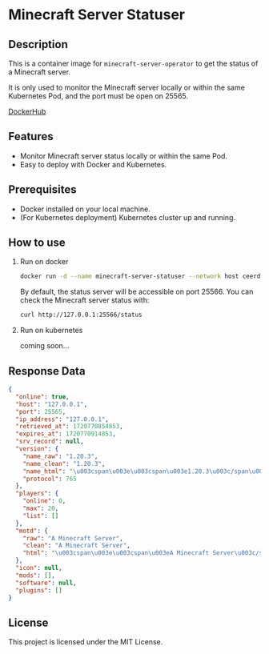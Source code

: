 # Minecraft Server Statuser

## Description
This is a container image for `minecraft-server-operator` to get the status of a Minecraft server.

It is only used to monitor the Minecraft server locally or within the same Kubernetes Pod, and the port must be open on 25565.

[DockerHub](https://hub.docker.com/repository/docker/ceerdecy/minecraft-server-statuser)

## Features
- Monitor Minecraft server status locally or within the same Pod.
- Easy to deploy with Docker and Kubernetes.

## Prerequisites
- Docker installed on your local machine.
- (For Kubernetes deployment) Kubernetes cluster up and running.

## How to use
1. Run on docker

    ```bash
    docker run -d --name minecraft-server-statuser --network host ceerdecy/minecraft-server-statuser:1.0.0
    ```

   By default, the status server will be accessible on port 25566. You can check the Minecraft server status with:
    ```bash
   curl http://127.0.0.1:25566/status
    ```

2. Run on kubernetes
   
   coming soon...

## Response Data
```json
{
  "online": true,
  "host": "127.0.0.1",
  "port": 25565,
  "ip_address": "127.0.0.1",
  "retrieved_at": 1720770854853,
  "expires_at": 1720770914853,
  "srv_record": null,
  "version": {
    "name_raw": "1.20.3",
    "name_clean": "1.20.3",
    "name_html": "\u003cspan\u003e\u003cspan\u003e1.20.3\u003c/span\u003e\u003c/span\u003e",
    "protocol": 765
  },
  "players": {
    "online": 0,
    "max": 20,
    "list": []
  },
  "motd": {
    "raw": "A Minecraft Server",
    "clean": "A Minecraft Server",
    "html": "\u003cspan\u003e\u003cspan\u003eA Minecraft Server\u003c/span\u003e\u003c/span\u003e"
  },
  "icon": null,
  "mods": [],
  "software": null,
  "plugins": []
}
```

## License

This project is licensed under the MIT License.

